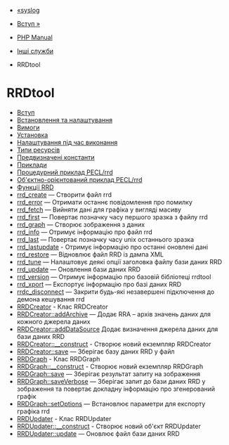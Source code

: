 - [«syslog](function.syslog.md)
- [Вступ »](intro.rrd.md)

- [PHP Manual](index.md)
- [Інші служби](refs.remote.other.md)
- RRDtool

# RRDtool

- [Вступ](intro.rrd.md)
- [Встановлення та налаштування](rrd.setup.md)
- [Вимоги](rrd.requirements.md)
- [Установка](rrd.installation.md)
- [Налаштування під час виконання](rrd.configuration.md)
- [Типи ресурсів](rrd.resources.md)
- [Предвизначені константи](rrd.constants.md)
- [Приклади](rrd.examples.md)
- [Процедурний приклад PECL/rrd](rrd.examples-procedural.md)
- [Об'єктно-орієнтований приклад PECL/rrd](rrd.examples-oop.md)
- [Функції RRD](ref.rrd.md)
- [rrd_create](function.rrd-create.md) — Створити файл rrd
- [rrd_error](function.rrd-error.md) — Отримати останнє
повідомлення про помилку
- [rrd_fetch](function.rrd-fetch.md) — Вийняти дані для
графіка у вигляді масиву
- [rrd_first](function.rrd-first.md) — Повертає позначку
часу першого зразка з файлу rrd
- [rrd_graph](function.rrd-graph.md) — Створює зображення з
даних
- [rrd_info](function.rrd-info.md) — Отримує інформацію про файл
rrd
- [rrd_last](function.rrd-last.md) — Повертає позначку часу
unix останнього зразка
- [rrd_lastupdate](function.rrd-lastupdate.md) - Отримує
інформацію про останні оновлені дані
- [rrd_restore](function.rrd-restore.md) — Відновлює файл
RRD із дампа XML
- [rrd_tune](function.rrd-tune.md) — Налаштовує деякі опції
заголовка файлу бази даних RRD
- [rrd_update](function.rrd-update.md) — Оновлення бази даних
RRD
- [rrd_version](function.rrd-version.md) — Отримує інформацію про
базовій бібліотеці rrdtool
- [rrd_xport](function.rrd-xport.md) — Експортує інформацію про
базі даних RRD
- [rrdc_disconnect](function.rrdc-disconnect.md) — Закрити будь-які
незавершені підключення до демона кешування rrd
- [RRDCreator](class.rrdcreator.md) - Клас RRDCreator
- [RRDCreator::addArchive](rrdcreator.addarchive.md) — Додає
RRA – архів значень даних для кожного джерела даних
- [RRDCreator::addDataSource](rrdcreator.adddatasource.md)
Додає визначення джерела даних для бази даних RRD
- [RRDCreator::\_\_construct](rrdcreator.construct.md) - Створює
новий екземпляр RRDCreator
- [RRDCreator::save](rrdcreator.save.md) — Зберігає базу даних
RRD у файл
- [RRDGraph](class.rrdgraph.md) - Клас RRDGraph
- [RRDGraph::\_\_construct](rrdgraph.construct.md) - Створює
новий екземпляр RRDGraph
- [RRDGraph::save](rrdgraph.save.md) — Зберігає результат
запиту на зображення
- [RRDGraph::saveVerbose](rrdgraph.saveverbose.md) — Зберігає
запит до бази даних RRD у зображення та повертає докладну
інформацію про згенерований графік
- [RRDGraph::setOptions](rrdgraph.setoptions.md) — Встановлює
параметри для експорту графіка rrd
- [RRDUpdater](class.rrdupdater.md) - Клас RRDUpdater
- [RRDUpdater::\_\_construct](rrdupdater.construct.md) - Створює
новий об'єкт RRDUpdater
- [RRDUpdater::update](rrdupdater.update.md) — Оновлює файл
бази даних RRD
